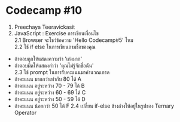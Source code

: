 # Codecamp #10
1. Preechaya Teeravickasit
2. JavaScript : Exercise การเขียนเงื่อนไข  
2.1 Browser จะโชว์ข้อความ 'Hello Codecamp#5' ไหม  
2.2 ใช้ if else ในการเขียนถามชื่อของคุณ  
- ถ้าตอบถูกให้แสดงความว่า 'เก่งมาก'
- ถ้าตอบผิดให้แสดงคำว่า 'คุณไม่รู้จักชื่อฉัน'  
2.3 ใช้ prompt ในการรับคะแนนมาคำนวณเกรด
- ถ้าคะแนน มากกว่าเท่ากับ 80 ได้ A
- ถ้าคะแนน อยู่ระหว่าง 70 - 79 ได้ B
- ถ้าคะแนน อยู่ระหว่าง 60 - 69 ได้ C
- ถ้าคะแนน อยู่ระหว่าง 50 - 59 ได้ D
- ถ้าคะแนน น้อยกว่า 50 ได้ F
2.4 เปลี่ยน if-else ข้างล่างให้อยู่ในรูปของ Ternary Operator

